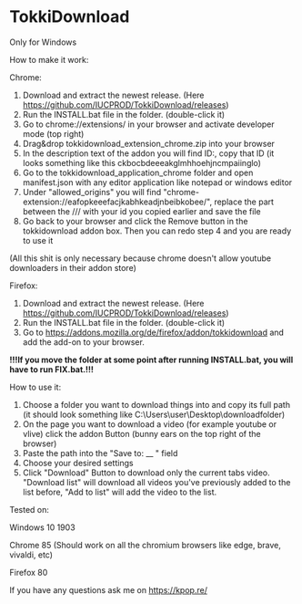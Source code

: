 # TokkiDownload

Only for Windows

How to make it work:

Chrome:
1. Download and extract the newest release. (Here https://github.com/IUCPROD/TokkiDownload/releases)
2. Run the INSTALL.bat file in the folder. (double-click it)
3. Go to chrome://extensions/ in your browser and activate developer mode (top right)
4. Drag&drop tokkidownload_extension_chrome.zip into your browser
5. In the description text of the addon you will find ID:, copy that ID (it looks something like this ckbocbdeeeakglmhhoehjncmpaiinglo)
6. Go to the tokkidownload_application_chrome folder and open manifest.json with any editor application like notepad or windows editor
7. Under "allowed_origins" you will find "chrome-extension://eafopkeeefacjkabhkeadjnbeibkobee/", replace the part between the /// with your id you copied earlier and save the file
8. Go back to your browser and click the Remove button in the tokkidownload addon box. Then you can redo step 4 and you are ready to use it

(All this shit is only necessary because chrome doesn't allow youtube downloaders in their addon store)

Firefox:
1. Download and extract the newest release. (Here https://github.com/IUCPROD/TokkiDownload/releases)
2. Run the INSTALL.bat file in the folder. (double-click it)
3. Go to https://addons.mozilla.org/de/firefox/addon/tokkidownload and add the add-on to your browser.

**!!!If you move the folder at some point after running INSTALL.bat, you will have to run FIX.bat.!!!**

How to use it:
1. Choose a folder you want to download things into and copy its full path (it should look something like C:\Users\user\Desktop\downloadfolder)
2. On the page you want to download a video (for example youtube or vlive) click the addon Button (bunny ears on the top right of the browser)
3. Paste the path into the "Save to: __ " field 
4. Choose your desired settings
5. Click "Download" Button to download only the current tabs video. "Download list" will download all videos you've previously added to the list before, "Add to list" will add the video to the list.

Tested on:

Windows 10 1903

Chrome 85
(Should work on all the chromium browsers like edge, brave, vivaldi, etc)

Firefox 80

If you have any questions ask me on https://kpop.re/
